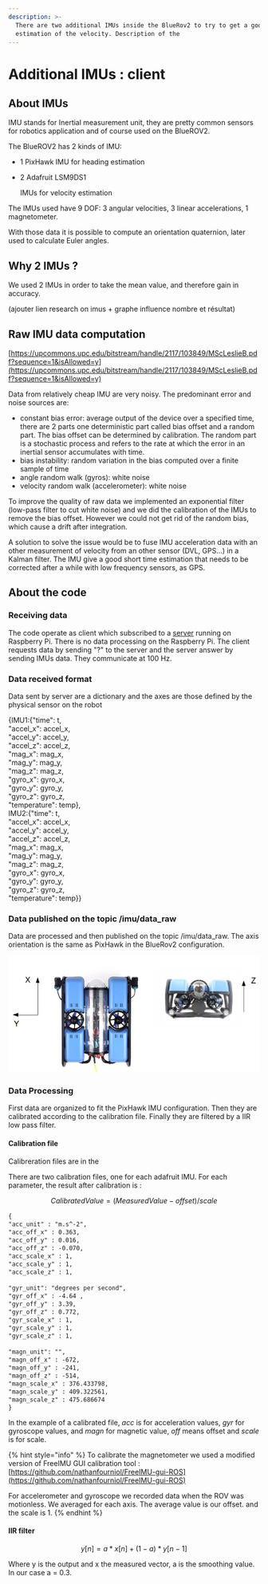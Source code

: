 ```yaml
---
description: >-
  There are two additional IMUs inside the BlueRov2 to try to get a good
  estimation of the velocity. Description of the
---
```


# Additional IMUs : client

## About IMUs

IMU stands for Inertial measurement unit, they are pretty common sensors for robotics application and of course used on the BlueROV2.

The BlueROV2 has 2 kinds of IMU:

* 1 PixHawk IMU for heading estimation
* 2 Adafruit LSM9DS1

   IMUs  for velocity estimation

The IMUs used have 9 DOF: 3 angular velocities, 3 linear accelerations, 1 magnetometer.

With those data it is possible to compute an orientation quaternion,  later used to calculate Euler angles.

## Why 2 IMUs ?

We used 2 IMUs in order to take the mean value, and therefore gain in accuracy.

\(ajouter lien research on imus + graphe influence nombre et résultat\) 

## Raw IMU data computation

[https://upcommons.upc.edu/bitstream/handle/2117/103849/MScLeslieB.pdf?sequence=1&isAllowed=y](https://upcommons.upc.edu/bitstream/handle/2117/103849/MScLeslieB.pdf?sequence=1&isAllowed=y)

Data from relatively cheap IMU are very noisy. The predominant error and noise sources are: 

* constant bias error: average output of the device over a specified time, there are 2 parts one deterministic part called bias offset and a random part. The bias offset can be determined by calibration. The random part is a stochastic process and refers to the rate at which the error in an inertial sensor accumulates with time.
* bias instability: random variation in the bias computed over a finite sample of time
* angle random walk \(gyros\): white noise
* velocity random walk \(accelerometer\): white noise

To improve the quality of raw data we implemented an exponential filter \(low-pass filter to cut white noise\) and we did the calibration of the IMUs to remove the bias offset. However we could not get rid of the random bias, which cause a drift after integration.

A solution to solve the issue would be to fuse IMU acceleration data with an other measurement of velocity from an other sensor \(DVL, GPS...\) in a Kalman filter. The IMU give a good short time estimation that needs to be corrected after a while with low frequency sensors, as GPS.

## About the code

### Receiving data

The code operate as client which subscribed to a [server](../companion-computer/additional-imus-server.md) running on Raspberry Pi. There is no data processing on the Raspberry Pi. The client requests data by sending "?" to the server and the server answer by sending IMUs data. They communicate at 100 Hz.  

### Data received format

Data sent by server are a dictionary  and the axes are those defined by the physical sensor on the robot 

{IMU1:{"time": t,   
"accel\_x": accel\_x,   
"accel\_y": accel\_y,   
"accel\_z": accel\_z,   
"mag\_x": mag\_x,   
"mag\_y": mag\_y,   
"mag\_z": mag\_z,   
"gyro\_x": gyro\_x,   
"gyro\_y": gyro\_y,   
"gyro\_z": gyro\_z,   
"temperature": temp},  
IMU2:{"time": t,   
"accel\_x": accel\_x,   
"accel\_y": accel\_y,   
"accel\_z": accel\_z,   
"mag\_x": mag\_x,   
"mag\_y": mag\_y,   
"mag\_z": mag\_z,   
"gyro\_x": gyro\_x,   
"gyro\_y": gyro\_y,   
"gyro\_z": gyro\_z,   
"temperature": temp}}

### Data published on the topic /imu/data\_raw 

Data are processed and then published on the topic /imu/data\_raw. The axis orientation is the same as PixHawk in the BlueRov2 configuration.

![PixHawk axis configuration](../.gitbook/assets/rovorientaion.png)

### Data Processing

First data are organized to fit the PixHawk IMU configuration. Then they are calibrated according to the calibration file. Finally they are filtered by a IIR low pass filter.

#### Calibration file 

Calibreration files are in the

There are two calibration files, one for each adafruit IMU. For each parameter, the result after calibration is :

$$
Calibrated Value = (Measured Value - offset)/scale
$$

```text
{
"acc_unit" : "m.s^-2", 
"acc_off_x" : 0.363, 
"acc_off_y" : 0.016,
"acc_off_z" : -0.070,
"acc_scale_x" : 1,
"acc_scale_y" : 1,
"acc_scale_z" : 1,

"gyr_unit": "degrees per second",
"gyr_off_x" : -4.64 , 
"gyr_off_y" : 3.39,
"gyr_off_z" : 0.772,
"gyr_scale_x" : 1,
"gyr_scale_y" : 1,  
"gyr_scale_z" : 1,

"magn_unit": "",
"magn_off_x" : -672,
"magn_off_y" : -241,
"magn_off_z" : -514,
"magn_scale_x" : 376.433798,
"magn_scale_y" : 409.322561,
"magn_scale_z" : 475.686674 
}
```

In the example of a calibrated file, _acc_ is for acceleration values, _gyr_ for gyroscope values, and _magn_ for magnetic value, _off_  means offset and _scale_ is for scale.

{% hint style="info" %}
To calibrate the magnetometer we used a modified version of FreeIMU GUI calibration tool : [https://github.com/nathanfourniol/FreeIMU-gui-ROS](https://github.com/nathanfourniol/FreeIMU-gui-ROS)

For accelerometer and gyroscope we recorded data when the ROV was motionless. We averaged for each axis. The average value is our offset. and the scale is 1.
{% endhint %}

#### IIR filter

$$
y[n] = a*x[n] + (1-a)*y[n-1]
$$

Where y is the output and x the measured vector, a is the smoothing value. In our case a = 0.3.

## 



